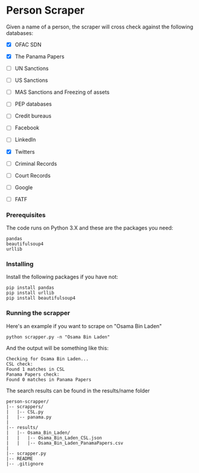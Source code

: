 # Person Scraper

Given a name of a person, the scraper will cross check against the following databases:

- [X] OFAC SDN
- [X] The Panama Papers
- [ ] UN Sanctions
- [ ] US Sanctions
- [ ] MAS Sanctions and Freezing of assets
- [ ] PEP databases
- [ ] Credit bureaus
- [ ] Facebook
- [ ] LinkedIn
- [X] Twitters
- [ ] Criminal Records
- [ ] Court Records
- [ ] Google
- [ ] FATF



### Prerequisites

The code runs on Python 3.X and these are the packages you need:

```
pandas
beautifulsoup4
urllib
```

### Installing

Install the following packages if you have not:

```
pip install pandas
pip install urllib
pip install beautifulsoup4
```


### Running the scrapper

Here's an example if you want to scrape on "Osama Bin Laden"

```
python scrapper.py -n "Osama Bin Laden"
```

And the output will be something like this:
```
Checking for Osama Bin Laden...
CSL check:
Found 1 matches in CSL
Panama Papers check:
Found 0 matches in Panama Papers
```

The search results can be found in the results/name folder
```
person-scrapper/
|-- scrappers/
|   |-- CSL.py
|   |-- panama.py
|
|-- results/
|   |-- Osama_Bin_Laden/
|   |   |-- Osama_Bin_Laden_CSL.json
|   |   |-- Osama_Bin_Laden_PanamaPapers.csv
|
|-- scrapper.py
|-- README
|-- .gitignore
